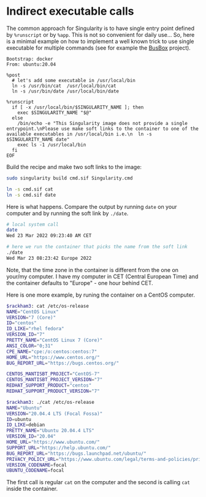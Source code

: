 # Indirect executable calls

The common approach for Singularity is to have single entry point defined by `%runscript` or by `%app`. This is not so convenient for daily use... So, here is a minimal example on how to implement a well known trick to use single executable for multiple commands (see for example the [BusBox](https://busybox.net/screenshot.html) project).



``` singularity
Bootstrap: docker
From: ubuntu:20.04

%post
  # let's add some executable in /usr/local/bin
  ln -s /usr/bin/cat  /usr/local/bin/cat
  ln -s /usr/bin/date /usr/local/bin/date

%runscript
  if [ -x /usr/local/bin/$SINGULARITY_NAME ]; then
    exec $SINGULARITY_NAME "$@"
  else
    /bin/echo -e "This Singularity image does not provide a single entrypoint.\nPlease use make soft links to the container to one of the available executables in /usr/local/bin i.e.\n  ln -s $SINGULARITY_NAME date"
    exec ls -1 /usr/local/bin
  fi
EOF
```

Build the recipe and make two soft links to the image:
``` bash
sudo singularity build cmd.sif Singularity.cmd

ln -s cmd.sif cat
ln -s cmd.sif date
``` 

Here is what happens. Compare the output by running `date` on your computer and by running the soft link by `./date`.

``` bash
# local system call
date
Wed 23 Mar 2022 09:23:40 AM CET

# here we run the container that picks the name from the soft link
./date
Wed Mar 23 08:23:42 Europe 2022
```

Note, that the time zone in the container is different from the one on your/my computer. I have my computer in CET (Central European Time) and the container defaults to "Europe" - one hour behind CET. 

Here is one more example, by runing the container on a CentOS computer.

``` bash
$rackham3: cat /etc/os-release 
NAME="CentOS Linux"
VERSION="7 (Core)"
ID="centos"
ID_LIKE="rhel fedora"
VERSION_ID="7"
PRETTY_NAME="CentOS Linux 7 (Core)"
ANSI_COLOR="0;31"
CPE_NAME="cpe:/o:centos:centos:7"
HOME_URL="https://www.centos.org/"
BUG_REPORT_URL="https://bugs.centos.org/"

CENTOS_MANTISBT_PROJECT="CentOS-7"
CENTOS_MANTISBT_PROJECT_VERSION="7"
REDHAT_SUPPORT_PRODUCT="centos"
REDHAT_SUPPORT_PRODUCT_VERSION="7"

$rackham3: ./cat /etc/os-release 
NAME="Ubuntu"
VERSION="20.04.4 LTS (Focal Fossa)"
ID=ubuntu
ID_LIKE=debian
PRETTY_NAME="Ubuntu 20.04.4 LTS"
VERSION_ID="20.04"
HOME_URL="https://www.ubuntu.com/"
SUPPORT_URL="https://help.ubuntu.com/"
BUG_REPORT_URL="https://bugs.launchpad.net/ubuntu/"
PRIVACY_POLICY_URL="https://www.ubuntu.com/legal/terms-and-policies/privacy-policy"
VERSION_CODENAME=focal
UBUNTU_CODENAME=focal
```

The first call is regular `cat` on the computer and the second is calling `cat` inside the container.